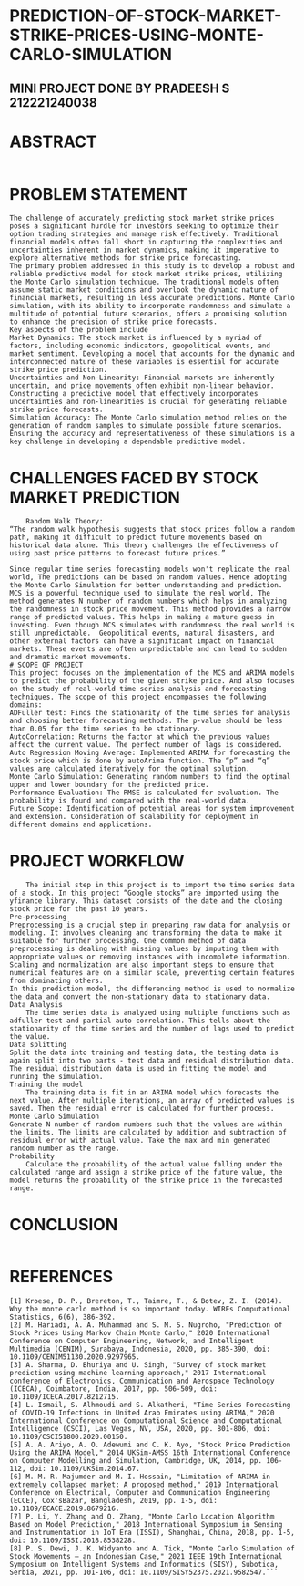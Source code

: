 # PREDICTION-OF-STOCK-MARKET-STRIKE-PRICES-USING-MONTE-CARLO-SIMULATION

## MINI PROJECT DONE BY PRADEESH S 212221240038
# ABSTRACT
```The stock market is a dynamic and complex system that has intrigued investors, traders, and analysts for generations. While it's impossible to predict the market's every move with absolute certainty, there are statistical and computational techniques that can provide valuable insights and assist us in making more informed investment decisions. This project shows how the Monte Carlo method, a powerful computational technique, can be harnessed to model the uncertainties and complexities inherent in the stock market. The main objective of this project is to learn the mathematics behind Monte Carlo and the uncertainty in the stock market. And implement the simulation in real-world datasets and predict the trend. The purpose of this project is to leverage Monte Carlo simulations as a powerful computational tool to provide investors, traders, and financial institutions with a reliable and data-driven framework for stock market prediction, portfolio optimization, risk assessment, and volatility forecasting. By doing so, the project aims to enable users to make more informed investment decisions, manage risks effectively, and build well-balanced portfolios in the face of the inherent complexities and uncertainties of the stock market.\
```
# PROBLEM STATEMENT
```
The challenge of accurately predicting stock market strike prices poses a significant hurdle for investors seeking to optimize their option trading strategies and manage risk effectively. Traditional financial models often fall short in capturing the complexities and uncertainties inherent in market dynamics, making it imperative to explore alternative methods for strike price forecasting.
The primary problem addressed in this study is to develop a robust and reliable predictive model for stock market strike prices, utilizing the Monte Carlo simulation technique. The traditional models often assume static market conditions and overlook the dynamic nature of financial markets, resulting in less accurate predictions. Monte Carlo simulation, with its ability to incorporate randomness and simulate a multitude of potential future scenarios, offers a promising solution to enhance the precision of strike price forecasts.
Key aspects of the problem include 
Market Dynamics: The stock market is influenced by a myriad of factors, including economic indicators, geopolitical events, and market sentiment. Developing a model that accounts for the dynamic and interconnected nature of these variables is essential for accurate strike price prediction.
Uncertainties and Non-Linearity: Financial markets are inherently uncertain, and price movements often exhibit non-linear behavior. Constructing a predictive model that effectively incorporates uncertainties and non-linearities is crucial for generating reliable strike price forecasts.
Simulation Accuracy: The Monte Carlo simulation method relies on the generation of random samples to simulate possible future scenarios. Ensuring the accuracy and representativeness of these simulations is a key challenge in developing a dependable predictive model.
```
# CHALLENGES FACED BY STOCK MARKET PREDICTION
```Predicting a value in a time series is almost impossible since simple mathematical models cannot replicate the real world. The main problem is the irregularity in the time series data. The trend, seasonality, and cyclic components can be analyzed using exploratory data analysis in Python. Stock prices often exhibit non-linear behavior, making it challenging to model and predict their movements accurately. Traditional linear models may not capture the complexity and nuances of market dynamics.
	Random Walk Theory:
“The random walk hypothesis suggests that stock prices follow a random path, making it difficult to predict future movements based on historical data alone. This theory challenges the effectiveness of using past price patterns to forecast future prices.”

Since regular time series forecasting models won't replicate the real world, The predictions can be based on random values. Hence adopting the Monte Carlo Simulation for better understanding and prediction. MCS is a powerful technique used to simulate the real world, The method generates N number of random numbers which helps in analyzing the randomness in stock price movement. This method provides a narrow range of predicted values. This helps in making a mature guess in investing. Even though MCS simulates with randomness the real world is still unpredictable.  Geopolitical events, natural disasters, and other external factors can have a significant impact on financial markets. These events are often unpredictable and can lead to sudden and dramatic market movements.
# SCOPE OF PROJECT
This project focuses on the implementation of the MCS and ARIMA models to predict the probability of the given strike price. And also focuses on the study of real-world time series analysis and forecasting techniques. The scope of this project encompasses the following domains:
ADFuller test: Finds the stationarity of the time series for analysis and choosing better forecasting methods. The p-value should be less than 0.05 for the time series to be stationary.
AutoCorrelation: Returns the factor at which the previous values affect the current value. The perfect number of lags is considered.
Auto Regression Moving Average: Implemented ARIMA for forecasting the stock price which is done by autoArima function. The “p” and “q” values are calculated iteratively for the optimal solution.
Monte Carlo Simulation: Generating random numbers to find the optimal upper and lower boundary for the predicted price.
Performance Evaluation: The RMSE is calculated for evaluation. The probability is found and compared with the real-world data.
Future Scope: Identification of potential areas for system improvement and extension. Consideration of scalability for deployment in different domains and applications.
```
# PROJECT WORKFLOW
```Data Collection
	The initial step in this project is to import the time series data of a stock. In this project “Google stocks” are imported using the yfinance library. This dataset consists of the date and the closing stock price for the past 10 years.
Pre-processing
Preprocessing is a crucial step in preparing raw data for analysis or modeling. It involves cleaning and transforming the data to make it suitable for further processing. One common method of data preprocessing is dealing with missing values by imputing them with appropriate values or removing instances with incomplete information. Scaling and normalization are also important steps to ensure that numerical features are on a similar scale, preventing certain features from dominating others.
In this prediction model, the differencing method is used to normalize the data and convert the non-stationary data to stationary data.
Data Analysis
	The time series data is analyzed using multiple functions such as adfuller test and partial auto-correlation. This tells about the stationarity of the time series and the number of lags used to predict the value. 
Data splitting
Split the data into training and testing data, the testing data is again split into two parts - test data and residual distribution data. The residual distribution data is used in fitting the model and running the simulation.
Training the model
	The training data is fit in an ARIMA model which forecasts the next value. After multiple iterations, an array of predicted values is saved. Then the residual error is calculated for further process.
Monte Carlo Simulation
Generate N number of random numbers such that the values are within the limits. The limits are calculated by addition and subtraction of residual error with actual value. Take the max and min generated random number as the range.
Probability 
	Calculate the probability of the actual value falling under the calculated range and assign a strike price of the future value, the model returns the probability of the strike price in the forecasted range.
```
# CONCLUSION
```In conclusion, the project on "Prediction of Stock Market Strike Prices using Monte Carlo Simulation" has explored a dynamic and probabilistic approach to forecasting stock market strike prices. Through the implementation of Monte Carlo simulation, the study has provided insights into the potential range of future stock prices, considering the inherent uncertainties in financial markets. While Monte Carlo simulation offers a powerful tool for capturing the complexity of stock price movements, it is essential to acknowledge its limitations and the need for continuous refinement in the model. This project contributes to the broader understanding of predictive modeling in financial domains, emphasizing the significance of probabilistic approaches in decision-making processes related to stock market investments. Further research and refinement of the Monte Carlo simulation methodology may enhance its applicability and accuracy in predicting stock market strike prices.
```
# REFERENCES
```
[1] Kroese, D. P., Brereton, T., Taimre, T., & Botev, Z. I. (2014). Why the monte carlo method is so important today. WIREs Computational Statistics, 6(6), 386-392.
[2] M. Hariadi, A. A. Muhammad and S. M. S. Nugroho, "Prediction of Stock Prices Using Markov Chain Monte Carlo," 2020 International Conference on Computer Engineering, Network, and Intelligent Multimedia (CENIM), Surabaya, Indonesia, 2020, pp. 385-390, doi: 10.1109/CENIM51130.2020.9297965.
[3] A. Sharma, D. Bhuriya and U. Singh, "Survey of stock market prediction using machine learning approach," 2017 International conference of Electronics, Communication and Aerospace Technology (ICECA), Coimbatore, India, 2017, pp. 506-509, doi: 10.1109/ICECA.2017.8212715.
[4] L. Ismail, S. Alhmoudi and S. Alkatheri, "Time Series Forecasting of COVID-19 Infections in United Arab Emirates using ARIMA," 2020 International Conference on Computational Science and Computational Intelligence (CSCI), Las Vegas, NV, USA, 2020, pp. 801-806, doi: 10.1109/CSCI51800.2020.00150.
[5] A. A. Ariyo, A. O. Adewumi and C. K. Ayo, "Stock Price Prediction Using the ARIMA Model," 2014 UKSim-AMSS 16th International Conference on Computer Modelling and Simulation, Cambridge, UK, 2014, pp. 106-112, doi: 10.1109/UKSim.2014.67.
[6] M. M. R. Majumder and M. I. Hossain, "Limitation of ARIMA in extremely collapsed market: A proposed method," 2019 International Conference on Electrical, Computer and Communication Engineering (ECCE), Cox'sBazar, Bangladesh, 2019, pp. 1-5, doi: 10.1109/ECACE.2019.8679216.
[7] P. Li, Y. Zhang and Q. Zhang, "Monte Carlo Location Algorithm Based on Model Prediction," 2018 International Symposium in Sensing and Instrumentation in IoT Era (ISSI), Shanghai, China, 2018, pp. 1-5, doi: 10.1109/ISSI.2018.8538228.
[8] P. S. Dewi, J. K. Widyanto and A. Tick, "Monte Carlo Simulation of Stock Movements – an Indonesian Case," 2021 IEEE 19th International Symposium on Intelligent Systems and Informatics (SISY), Subotica, Serbia, 2021, pp. 101-106, doi: 10.1109/SISY52375.2021.9582547.```
